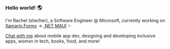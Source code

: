 ### Hello world! 🌎

I'm Rachel (she/her), a Software Engineer @ Microsoft, currently working on [Xamarin.Forms](https://github.com/xamarin/Xamarin.Forms) → [.NET MAUI](https://github.com/dotnet/maui) ✨ 

[Chat with me](https://twitter.com/therachelkang) about mobile app dev, designing and developing inclusive apps, womxn in tech, books, food, and more!
